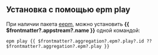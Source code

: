 ## Установка c помощью epm play <Badge v-if="$frontmatter?.aggregation?.epm?.play?.build === 'unoffical'" type="danger" text="Неофициальная сборка" />

При наличии пакета [eepm](/epm), можно установить **{{ $frontmatter?.appstream?.name }}** одной командой:

```shell-vue
epm play {{ $frontmatter?.aggregation?.epm?.play?.id ?? $frontmatter?.aggregation?.epm?.play }}
```
